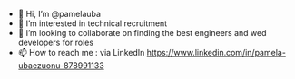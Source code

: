 - 👋 Hi, I’m @pamelauba
- 👀 I’m interested in technical recruitment
- 💞️ I’m looking to collaborate on finding the best engineers and wed developers for roles
- 📫 How to reach me : via LinkedIn https://www.linkedin.com/in/pamela-ubaezuonu-878991133

<!---
pamelauba/pamelauba is a ✨ special ✨ repository because its `README.md` (this file) appears on your GitHub profile.
You can click the Preview link to take a look at your changes.
--->
